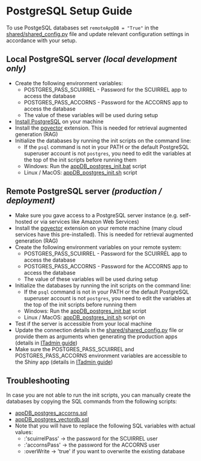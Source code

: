 # PostgreSQL Setup Guide

To use PostgeSQL databases set `remoteAppDB = "True"` in the
[shared/shared_config.py](../../shared/shared_config.toml) file and update relevant
configuration settings in accordance with your setup.

## Local PostgreSQL server _(local development only)_

- Create the following environment variables:
  - POSTGRES_PASS_SCUIRREL - Password for the SCUIRREL app to access the database
  - POSTGRES_PASS_ACCORNS - Password for the ACCORNS app to access the database
  - The value of these variables will be used during setup
- [Install PostgreSQL](https://www.postgresql.org/) on your machine
- Install the [pgvector](https://github.com/pgvector/pgvector) extension. This is needed
  for retrieval augmented generation (RAG)
- Initialize the databases by running the init scripts on the command line:
  - If the `psql` command is not in your PATH or the default PostgreSQL superuser
    account is not `postgres`, you need to edit the variables at the top of the init
    scripts before running them
  - Windows: Run the
    [appDB_postgres_init.bat](../../ACCORNS/appDB/appDB_postgres_init.bat) script
  - Linux / MacOS: [appDB_postgres_init.sh](../../ACCORNS/appDB/appDB_postgres_init.sh)
    script

## Remote PostgreSQL server _(production / deployment)_

- Make sure you gave access to a PostgreSQL server instance (e.g. self-hosted or via
  services like Amazon Web Services)
- Install the [pgvector](https://github.com/pgvector/pgvector) extension on your remote
  machine (many cloud services have this pre-installed). This is needed for retrieval
  augmented generation (RAG)
- Create the following environment variables on your remote system:
  - POSTGRES_PASS_SCUIRREL - Password for the SCUIRREL app to access the database
  - POSTGRES_PASS_ACCORNS - Password for the ACCORNS app to access the database
  - The value of these variables will be used during setup
- Initialize the databases by running the init scripts on the command line:
  - If the `psql` command is not in your PATH or the default PostgreSQL superuser
    account is not `postgres`, you need to edit the variables at the top of the init
    scripts before running them
  - Windows: Run the
    [appDB_postgres_init.bat](../../ACCORNS/appDB/appDB_postgres_init.bat) script
  - Linux / MacOS: [appDB_postgres_init.sh](../../ACCORNS/appDB/appDB_postgres_init.sh)
    script on
- Test if the server is accessible from your local machine
- Update the connection details in the
  [shared/shared_config.py](../../shared/shared_config.toml) file or provide them as
  arguments when generating the production apps (details in
  [ITadmin guide](../ITadmin.md))
- Make sure the POSTGRES_PASS_SCUIRREL and POSTGRES_PASS_ACCORNS environment variables
  are accessible to the Shiny app (details in [ITadmin guide](../ITadmin.md))

## Troubleshooting

In case you are not able to run the init scripts, you can manually create the databases
by copying the SQL commands from the following scripts:

- [appDB_postgres_accorns.sql](../../ACCORNS/appDB/appDB_postgres_accorns.sql)
- [appDB_postgres_vectordb.sql](../../ACCORNS/appDB/appDB_postgres_vectordb.sql)
- Note that you will have to replace the following SQL variables with actual values:
  - :'scuirrelPass' -> the password for the SCUIRREL user
  - :'accornsPass' -> the password for the ACCORNS user
  - :overWrite -> 'true' if you want to overwrite the existing database
